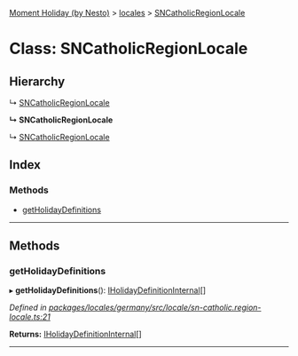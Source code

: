[Moment Holiday (by Nesto)](../README.md) > [locales](../modules/locales.md) > [SNCatholicRegionLocale](../classes/locales.sncatholicregionlocale.md)

# Class: SNCatholicRegionLocale

## Hierarchy

↳  [SNCatholicRegionLocale](locales.sncatholicregionlocale.md)

**↳ SNCatholicRegionLocale**

↳  [SNCatholicRegionLocale](locales.sncatholicregionlocale.md)

## Index

### Methods

* [getHolidayDefinitions](locales.sncatholicregionlocale.md#getholidaydefinitions)

---

## Methods

<a id="getholidaydefinitions"></a>

###  getHolidayDefinitions

▸ **getHolidayDefinitions**(): [IHolidayDefinitionInternal](../interfaces/_node_modules__nesto_software_moment_holiday_core_src_holiday_definition_interface_.iholidaydefinitioninternal.md)[]

*Defined in [packages/locales/germany/src/locale/sn-catholic.region-locale.ts:21](https://github.com/nesto-software/moment-holiday/blob/72ce1a6/packages/locales/germany/src/locale/sn-catholic.region-locale.ts#L21)*

**Returns:** [IHolidayDefinitionInternal](../interfaces/_node_modules__nesto_software_moment_holiday_core_src_holiday_definition_interface_.iholidaydefinitioninternal.md)[]

___

